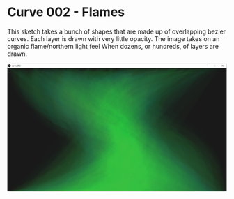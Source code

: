 # Curve 002 - Flames
   This sketch takes a bunch of shapes that are made up of overlapping bezier curves.  Each layer is drawn with very little opacity.  The image takes on an organic flame/northern light feel When dozens, or hundreds, of layers are drawn.

![Screenshot of the Sketch, An image that looks like fire, or the northern lights.](https://github.com/loyalj/processing-sketches/blob/master/curve_002/screenshot.png?raw=true "curve_002 Screenshot")
